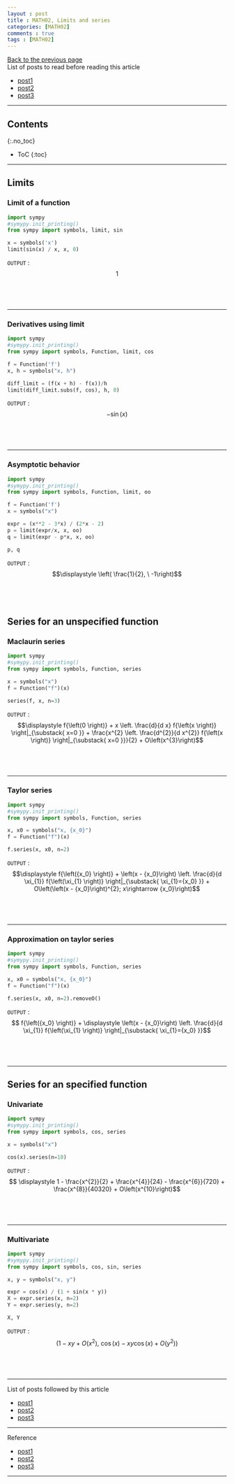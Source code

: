 ```yaml
---
layout : post
title : MATH02, Limits and series
categories: [MATH02]
comments : true
tags : [MATH02]
---
```

[Back to the previous page](https://userdyk-github.github.io/Study.html) <br>
List of posts to read before reading this article
- <a href='https://userdyk-github.github.io/'>post1</a>
- <a href='https://userdyk-github.github.io/'>post2</a>
- <a href='https://userdyk-github.github.io/'>post3</a>

---

## Contents
{:.no_toc}

* ToC
{:toc}

<hr class="division1">

## Limits

### Limit of a function

```python
import sympy
#symypy.init_printing()
from sympy import symbols, limit, sin

x = symbols('x')
limit(sin(x) / x, x, 0)
```

`OUTPUT` : <span class='jb-small'>$$1$$</span>
<br><br><br>

---

### Derivatives using limit

```python
import sympy
#symypy.init_printing()
from sympy import symbols, Function, limit, cos

f = Function('f')
x, h = symbols("x, h")

diff_limit = (f(x + h) - f(x))/h
limit(diff_limit.subs(f, cos), h, 0)
```

`OUTPUT` : <span class='jb-small'>$$- \sin{\left (x \right )}$$</span>
<br><br><br>

---

### Asymptotic behavior

```python
import sympy
#symypy.init_printing()
from sympy import symbols, Function, limit, oo

f = Function('f')
x = symbols("x")

expr = (x**2 - 3*x) / (2*x - 2)
p = limit(expr/x, x, oo)
q = limit(expr - p*x, x, oo)

p, q
```

`OUTPUT` : <span class='jb-small'>$$\displaystyle \left( \frac{1}{2}, \  -1\right)$$</span>
<br><br><br>

## Series for an unspecified function

### Maclaurin series

```python
import sympy
#symypy.init_printing()
from sympy import symbols, Function, series

x = symbols("x")
f = Function("f")(x)

series(f, x, n=3)
```
`OUTPUT` : <span class='jb-small'>$$\displaystyle f{\left(0 \right)} + x \left. \frac{d}{d x} f{\left(x \right)} \right|_{\substack{ x=0 }} + \frac{x^{2} \left. \frac{d^{2}}{d x^{2}} f{\left(x \right)} \right|_{\substack{ x=0 }}}{2} + O\left(x^{3}\right)$$</span>
<br><br><br>

---

### Taylor series

```python
import sympy
#symypy.init_printing()
from sympy import symbols, Function, series

x, x0 = symbols("x, {x_0}")
f = Function("f")(x)

f.series(x, x0, n=2)
```
`OUTPUT` : <span class='jb-small'>$$\displaystyle f{\left({x_0} \right)} + \left(x - {x_0}\right) \left. \frac{d}{d \xi_{1}} f{\left(\xi_{1} \right)} \right|_{\substack{ \xi_{1}={x_0} }} + O\left(\left(x - {x_0}\right)^{2}; x\rightarrow {x_0}\right)$$</span>
<br><br><br>

---

### Approximation on taylor series

```python
import sympy
#symypy.init_printing()
from sympy import symbols, Function, series

x, x0 = symbols("x, {x_0}")
f = Function("f")(x)

f.series(x, x0, n=2).removeO()
```
`OUTPUT` : <span class='jb-small'>$$ f{\left({x_0} \right)} + \displaystyle \left(x - {x_0}\right) \left. \frac{d}{d \xi_{1}} f{\left(\xi_{1} \right)} \right|_{\substack{ \xi_{1}={x_0} }}$$</span>
<br><br><br>

<hr class="division2">

## Series for an specified function

### Univariate

```python
import sympy
#symypy.init_printing()
from sympy import symbols, cos, series

x = symbols("x")

cos(x).series(n=10)
```
`OUTPUT` : <span class='jb-small'>$$ \displaystyle 1 - \frac{x^{2}}{2} + \frac{x^{4}}{24} - \frac{x^{6}}{720} + \frac{x^{8}}{40320} + O\left(x^{10}\right)$$</span>
<br><br><br>

---

### Multivariate

```python
import sympy
#symypy.init_printing()
from sympy import symbols, cos, sin, series

x, y = symbols("x, y")

expr = cos(x) / (1 + sin(x * y))
X = expr.series(x, n=2)
Y = expr.series(y, n=2)

X, Y
```
`OUTPUT` : <span class='jb-small'>$$\displaystyle \left( 1 - x y + O\left(x^{2}\right), \  \cos{\left(x \right)} - x y \cos{\left(x \right)} + O\left(y^{2}\right)\right)$$</span>
<br><br><br>


<hr class="division1">

List of posts followed by this article
- [post1](https://userdyk-github.github.io/)
- <a href='https://userdyk-github.github.io/'>post2</a>
- <a href='https://userdyk-github.github.io/'>post3</a>

---

Reference
- [post1](https://userdyk-github.github.io/)
- <a href='https://userdyk-github.github.io/'>post2</a>
- <a href='https://userdyk-github.github.io/'>post3</a>

---
